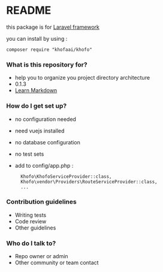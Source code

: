 # README #

this package is for [Laravel framework](laravel.com)

you can install by using :

	composer require "khofaai/khofo"

### What is this repository for? ###

* help you to organize you project directory architecture
* 0.1.3
* [Learn Markdown](https://bitbucket.org/tutorials/markdowndemo)

### How do I get set up? ###

* no configuration needed
* need vuejs installed
* no database configuration
* no test sets
* add to config/app.php :

        Khofo\KhofoServiceProvider::class,
        Khofo\vendor\Providers\RouteServiceProvider::class,
        ...

### Contribution guidelines ###

* Writing tests
* Code review
* Other guidelines

### Who do I talk to? ###

* Repo owner or admin
* Other community or team contact